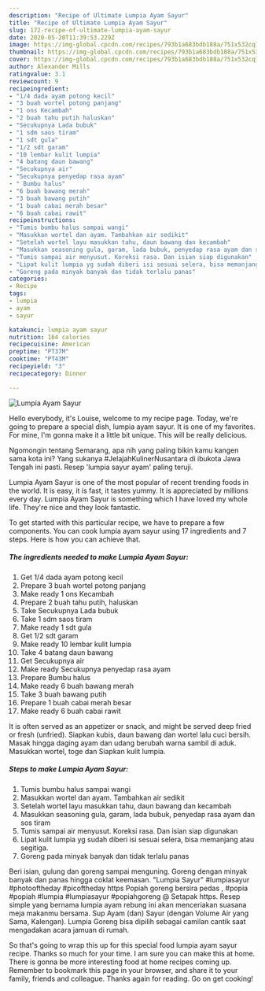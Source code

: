 ```yaml
---
description: "Recipe of Ultimate Lumpia Ayam Sayur"
title: "Recipe of Ultimate Lumpia Ayam Sayur"
slug: 172-recipe-of-ultimate-lumpia-ayam-sayur
date: 2020-05-20T11:39:53.229Z
image: https://img-global.cpcdn.com/recipes/793b1a683bdb188a/751x532cq70/lumpia-ayam-sayur-foto-resep-utama.jpg
thumbnail: https://img-global.cpcdn.com/recipes/793b1a683bdb188a/751x532cq70/lumpia-ayam-sayur-foto-resep-utama.jpg
cover: https://img-global.cpcdn.com/recipes/793b1a683bdb188a/751x532cq70/lumpia-ayam-sayur-foto-resep-utama.jpg
author: Alexander Mills
ratingvalue: 3.1
reviewcount: 9
recipeingredient:
- "1/4 dada ayam potong kecil"
- "3 buah wortel potong panjang"
- "1 ons Kecambah"
- "2 buah tahu putih haluskan"
- "Secukupnya Lada bubuk"
- "1 sdm saos tiram"
- "1 sdt gula"
- "1/2 sdt garam"
- "10 lembar kulit lumpia"
- "4 batang daun bawang"
- "Secukupnya air"
- "Secukupnya penyedap rasa ayam"
- " Bumbu halus"
- "6 buah bawang merah"
- "3 buah bawang putih"
- "1 buah cabai merah besar"
- "6 buah cabai rawit"
recipeinstructions:
- "Tumis bumbu halus sampai wangi"
- "Masukkan wortel dan ayam. Tambahkan air sedikit"
- "Setelah wortel layu masukkan tahu, daun bawang dan kecambah"
- "Masukkan seasoning gula, garam, lada bubuk, penyedap rasa ayam dan sos tiram"
- "Tumis sampai air menyusut. Koreksi rasa. Dan isian siap digunakan"
- "Lipat kulit lumpia yg sudah diberi isi sesuai selera, bisa memanjang atau segitiga."
- "Goreng pada minyak banyak dan tidak terlalu panas"
categories:
- Recipe
tags:
- lumpia
- ayam
- sayur

katakunci: lumpia ayam sayur 
nutrition: 164 calories
recipecuisine: American
preptime: "PT37M"
cooktime: "PT43M"
recipeyield: "3"
recipecategory: Dinner

---
```



![Lumpia Ayam Sayur](https://img-global.cpcdn.com/recipes/793b1a683bdb188a/751x532cq70/lumpia-ayam-sayur-foto-resep-utama.jpg)

Hello everybody, it's Louise, welcome to my recipe page. Today, we're going to prepare a special dish, lumpia ayam sayur. It is one of my favorites. For mine, I'm gonna make it a little bit unique. This will be really delicious.

Ngomongin tentang Semarang, apa nih yang paling bikin kamu kangen sama kota ini? Yang sukanya #JelajahKulinerNusantara di ibukota Jawa Tengah ini pasti. Resep &#39;lumpia sayur ayam&#39; paling teruji.

Lumpia Ayam Sayur is one of the most popular of recent trending foods in the world. It is easy, it is fast, it tastes yummy. It is appreciated by millions every day. Lumpia Ayam Sayur is something which I have loved my whole life. They're nice and they look fantastic.


To get started with this particular recipe, we have to prepare a few components. You can cook lumpia ayam sayur using 17 ingredients and 7 steps. Here is how you can achieve that.

<!--inarticleads1-->

##### The ingredients needed to make Lumpia Ayam Sayur:

1. Get 1/4 dada ayam potong kecil
1. Prepare 3 buah wortel potong panjang
1. Make ready 1 ons Kecambah
1. Prepare 2 buah tahu putih, haluskan
1. Take Secukupnya Lada bubuk
1. Take 1 sdm saos tiram
1. Make ready 1 sdt gula
1. Get 1/2 sdt garam
1. Make ready 10 lembar kulit lumpia
1. Take 4 batang daun bawang
1. Get Secukupnya air
1. Make ready Secukupnya penyedap rasa ayam
1. Prepare  Bumbu halus
1. Make ready 6 buah bawang merah
1. Take 3 buah bawang putih
1. Prepare 1 buah cabai merah besar
1. Make ready 6 buah cabai rawit


It is often served as an appetizer or snack, and might be served deep fried or fresh (unfried). Siapkan kubis, daun bawang dan wortel lalu cuci bersih. Masak hingga daging ayam dan udang berubah warna sambil di aduk. Masukkan wortel, toge dan Siapkan kulit lumpia. 

<!--inarticleads2-->

##### Steps to make Lumpia Ayam Sayur:

1. Tumis bumbu halus sampai wangi
1. Masukkan wortel dan ayam. Tambahkan air sedikit
1. Setelah wortel layu masukkan tahu, daun bawang dan kecambah
1. Masukkan seasoning gula, garam, lada bubuk, penyedap rasa ayam dan sos tiram
1. Tumis sampai air menyusut. Koreksi rasa. Dan isian siap digunakan
1. Lipat kulit lumpia yg sudah diberi isi sesuai selera, bisa memanjang atau segitiga.
1. Goreng pada minyak banyak dan tidak terlalu panas


Beri isian, gulung dan goreng sampai menguning. Goreng dengan minyak banyak dan panas hingga coklat keemasan. &#34;Lumpia Sayur&#34; #lumpiasayur #photooftheday #picoftheday https Popiah goreng bersira pedas , #popia #popiah #lumpia #lumpiasayur #popiahgoreng @ Setapak https. Resep simple yang bernama lumpia ayam rebung ini akan menceriakan suasana meja makanmu bersama. Sup Ayam (dan) Sayur (dengan Volume Air yang Sama, Kalengan). Lumpia Goreng bisa dipilih sebagai camilan cantik saat mengadakan acara jamuan di rumah. 

So that's going to wrap this up for this special food lumpia ayam sayur recipe. Thanks so much for your time. I am sure you can make this at home. There is gonna be more interesting food at home recipes coming up. Remember to bookmark this page in your browser, and share it to your family, friends and colleague. Thanks again for reading. Go on get cooking!

